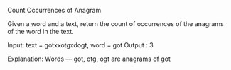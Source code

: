 Count Occurrences of Anagram

Given a word and a text, return the count of occurrences of the anagrams of the word in the text.

Input: text = gotxxotgxdogt, word = got Output : 3

Explanation: Words — got, otg, ogt are anagrams of got
